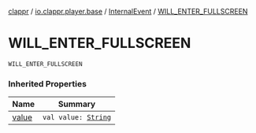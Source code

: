 [clappr](../../index.md) / [io.clappr.player.base](../index.md) / [InternalEvent](index.md) / [WILL_ENTER_FULLSCREEN](.)

# WILL_ENTER_FULLSCREEN

`WILL_ENTER_FULLSCREEN`

### Inherited Properties

| Name | Summary |
|---|---|
| [value](value.md) | `val value: `[`String`](https://kotlinlang.org/api/latest/jvm/stdlib/kotlin/-string/index.html) |
